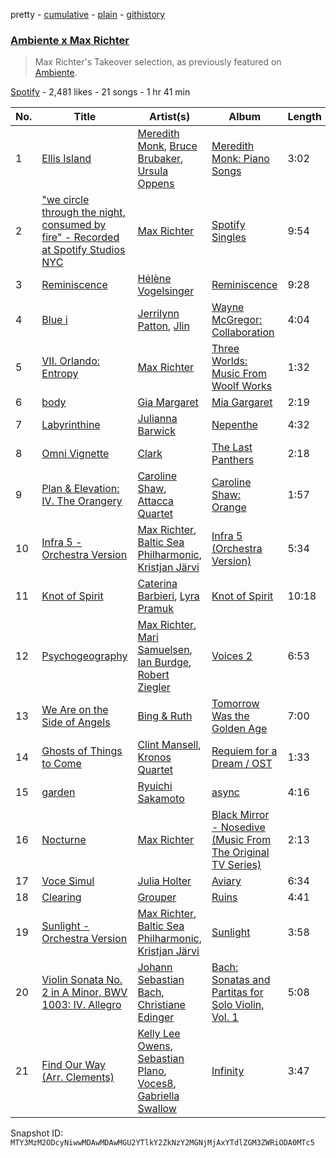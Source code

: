 pretty - [cumulative](/playlists/cumulative/37i9dQZF1DX24ftkC3R4l9.md) - [plain](/playlists/plain/37i9dQZF1DX24ftkC3R4l9) - [githistory](https://github.githistory.xyz/mackorone/spotify-playlist-archive/blob/main/playlists/plain/37i9dQZF1DX24ftkC3R4l9)

### [Ambiente x Max Richter](https://open.spotify.com/playlist/37i9dQZF1DX24ftkC3R4l9)

> Max Richter's Takeover selection, as previously featured on <a href="spotify:user:spotify:playlist:37i9dQZF1DX9c7yCloFHHL">Ambiente</a>.

[Spotify](https://open.spotify.com/user/spotify) - 2,481 likes - 21 songs - 1 hr 41 min

| No. | Title | Artist(s) | Album | Length |
|---|---|---|---|---|
| 1 | [Ellis Island](https://open.spotify.com/track/6LKYTKdEEgikRjVjKXj3d9) | [Meredith Monk](https://open.spotify.com/artist/1WN9bXZmI41JB1tCmrSC3M), [Bruce Brubaker](https://open.spotify.com/artist/400JXdqRhBKf0A6qNoLCSJ), [Ursula Oppens](https://open.spotify.com/artist/7IxqYfRCtVZf5syhfPB8Ci) | [Meredith Monk: Piano Songs](https://open.spotify.com/album/2HiKHHXUaH84DcFkvpYhD3) | 3:02 |
| 2 | ["we circle through the night, consumed by fire" \- Recorded at Spotify Studios NYC](https://open.spotify.com/track/7pAksEVGKqiXRvl2bO0vhy) | [Max Richter](https://open.spotify.com/artist/2VZNmg4vCnew4Pavo8zDdW) | [Spotify Singles](https://open.spotify.com/album/0A5p1Mwf2dK9MAG804kNcg) | 9:54 |
| 3 | [Reminiscence](https://open.spotify.com/track/77mcZL6Qj3hEjvqe2CJWZm) | [Hélène Vogelsinger](https://open.spotify.com/artist/7x4r9H8a1f60caFnTB4xmA) | [Reminiscence](https://open.spotify.com/album/7kCmF1EA4lIDRjPnDfkUje) | 9:28 |
| 4 | [Blue i](https://open.spotify.com/track/4t2Ymp7Fa9jr3cgKt8XYAP) | [Jerrilynn Patton](https://open.spotify.com/artist/40LnJya3zz55sUnv2ojpWR), [Jlin](https://open.spotify.com/artist/23QKqAkKwti9zBiac6RFBA) | [Wayne McGregor: Collaboration](https://open.spotify.com/album/0p11IruYZq7lsEAXbgNBvW) | 4:04 |
| 5 | [VII\. Orlando: Entropy](https://open.spotify.com/track/4RwJIEJfoIVnFpi4hfhnFL) | [Max Richter](https://open.spotify.com/artist/2VZNmg4vCnew4Pavo8zDdW) | [Three Worlds: Music From Woolf Works](https://open.spotify.com/album/4fo551Vy3KXbbRxRlVTD9D) | 1:32 |
| 6 | [body](https://open.spotify.com/track/7ioA3dpnUBGyoWapMSxWnv) | [Gia Margaret](https://open.spotify.com/artist/7fnMav7xXJwwjbyWbSjF4C) | [Mia Gargaret](https://open.spotify.com/album/0NZqwH80237QvwcJDlOia7) | 2:19 |
| 7 | [Labyrinthine](https://open.spotify.com/track/58OsQvr8IkoysLGiaLth6I) | [Julianna Barwick](https://open.spotify.com/artist/0HWfFWL4vVrbaBQqxVCwCi) | [Nepenthe](https://open.spotify.com/album/2CXMjx34NYlVRCFH1MsOku) | 4:32 |
| 8 | [Omni Vignette](https://open.spotify.com/track/5F0Ne6CGaUYZaegGli9BYN) | [Clark](https://open.spotify.com/artist/6kic5bCjlohhDn9KzXbOta) | [The Last Panthers](https://open.spotify.com/album/6jN4zYKKtmdva12AjbfXNB) | 2:18 |
| 9 | [Plan & Elevation: IV\. The Orangery](https://open.spotify.com/track/2dMkqOH8CjJGwDcyLcNuZI) | [Caroline Shaw](https://open.spotify.com/artist/3uUFClFtbjbjQQIq4BjY2C), [Attacca Quartet](https://open.spotify.com/artist/5EUJNZmcXCk9vkeD9GjtzF) | [Caroline Shaw: Orange](https://open.spotify.com/album/5d0tz2baP5WGhMzZvONcgU) | 1:57 |
| 10 | [Infra 5 \- Orchestra Version](https://open.spotify.com/track/3FnE1RU9JCrAKhejeSPyXK) | [Max Richter](https://open.spotify.com/artist/2VZNmg4vCnew4Pavo8zDdW), [Baltic Sea Philharmonic](https://open.spotify.com/artist/1PlMcwoF2G03BqB1MDbXVt), [Kristjan Järvi](https://open.spotify.com/artist/2WgYGKKKnmn7t11fcHZnt7) | [Infra 5 \(Orchestra Version\)](https://open.spotify.com/album/3TeLT18JRSdu4dAR7TBtvn) | 5:34 |
| 11 | [Knot of Spirit](https://open.spotify.com/track/16OWbcIekAVw9vEdiL93My) | [Caterina Barbieri](https://open.spotify.com/artist/61WgG5fz5ilJrMne7tE1zu), [Lyra Pramuk](https://open.spotify.com/artist/4nIgCJvBTi7M3pFn2ELhxm) | [Knot of Spirit](https://open.spotify.com/album/6OQQ3ImfeWkqIIRhMr4L5V) | 10:18 |
| 12 | [Psychogeography](https://open.spotify.com/track/5rGghULRHdt40jvMnpDubb) | [Max Richter](https://open.spotify.com/artist/2VZNmg4vCnew4Pavo8zDdW), [Mari Samuelsen](https://open.spotify.com/artist/670EXb4x6t2MAvRvqCixyx), [Ian Burdge](https://open.spotify.com/artist/0cs87q4mrkIUnMqHVAf4eL), [Robert Ziegler](https://open.spotify.com/artist/6c3mMiMnHQtu4mGWN87CFx) | [Voices 2](https://open.spotify.com/album/29qu0lgHevmRAWZMWkDsD5) | 6:53 |
| 13 | [We Are on the Side of Angels](https://open.spotify.com/track/755pVwd6scvSnlUAnIS6zc) | [Bing & Ruth](https://open.spotify.com/artist/0grPfzk6cTnzfQpxjLDPs0) | [Tomorrow Was the Golden Age](https://open.spotify.com/album/37FqMp9hRz4bgkvp3x0Tz3) | 7:00 |
| 14 | [Ghosts of Things to Come](https://open.spotify.com/track/37eMGxazZ53ALWvBnF4DUm) | [Clint Mansell](https://open.spotify.com/artist/01xiB0IlXMXy3wrrotgDnU), [Kronos Quartet](https://open.spotify.com/artist/0M6xcJTswOl2qvExCJhiS3) | [Requiem for a Dream / OST](https://open.spotify.com/album/7Jkv05qDgXZynnNaYcxY5W) | 1:33 |
| 15 | [garden](https://open.spotify.com/track/64k9ofXMqzVfB01m2emxIw) | [Ryuichi Sakamoto](https://open.spotify.com/artist/1tcgfoMTT1szjUeaikxRjA) | [async](https://open.spotify.com/album/2OKN3NwlITzfVpDJecA4Z3) | 4:16 |
| 16 | [Nocturne](https://open.spotify.com/track/6ha8If4Le4JbyE9Y7cmUYg) | [Max Richter](https://open.spotify.com/artist/2VZNmg4vCnew4Pavo8zDdW) | [Black Mirror \- Nosedive \(Music From The Original TV Series\)](https://open.spotify.com/album/6I3nSno00gBaLTJF4epBQY) | 2:13 |
| 17 | [Voce Simul](https://open.spotify.com/track/5pJklRm4p7TpUDACojnZEe) | [Julia Holter](https://open.spotify.com/artist/0bsV0sUjnCuCTYOnNHQl3E) | [Aviary](https://open.spotify.com/album/6icpwcJQWK4nq9Xilk4yRu) | 6:34 |
| 18 | [Clearing](https://open.spotify.com/track/3IL43TRkEnh4buGOZ1Brb5) | [Grouper](https://open.spotify.com/artist/31uyAcnY0kjjKKIQZMKX4i) | [Ruins](https://open.spotify.com/album/5ElYoVUqRQIlDekD1v6aKa) | 4:41 |
| 19 | [Sunlight \- Orchestra Version](https://open.spotify.com/track/4vPGXkZYKmyFjnwRFF4RJq) | [Max Richter](https://open.spotify.com/artist/2VZNmg4vCnew4Pavo8zDdW), [Baltic Sea Philharmonic](https://open.spotify.com/artist/1PlMcwoF2G03BqB1MDbXVt), [Kristjan Järvi](https://open.spotify.com/artist/2WgYGKKKnmn7t11fcHZnt7) | [Sunlight](https://open.spotify.com/album/0ANoKVoUntfUImCzarlu8A) | 3:58 |
| 20 | [Violin Sonata No\. 2 in A Minor, BWV 1003: IV\. Allegro](https://open.spotify.com/track/2djkDNY0TN5C34OZvZmxHx) | [Johann Sebastian Bach](https://open.spotify.com/artist/5aIqB5nVVvmFsvSdExz408), [Christiane Edinger](https://open.spotify.com/artist/2qn7oYvrCrKti56IQXOyLt) | [Bach: Sonatas and Partitas for Solo Violin, Vol\. 1](https://open.spotify.com/album/4Jj0A2cAFVSdYkAdhZ4Oju) | 5:08 |
| 21 | [Find Our Way \(Arr\. Clements\)](https://open.spotify.com/track/0surAOdlCORVWoKRg2V6ef) | [Kelly Lee Owens](https://open.spotify.com/artist/5eitAUlYmlha3LLWg7aBn5), [Sebastian Plano](https://open.spotify.com/artist/7epYP6gVqTvHaKG7iSMAzr), [Voces8](https://open.spotify.com/artist/32nW8kGbs65y8CSlIvREuc), [Gabriella Swallow](https://open.spotify.com/artist/6AwvMaVqPLCm4wOjmq2WFT) | [Infinity](https://open.spotify.com/album/74eIgzLtcbJVr4NIajGzrb) | 3:47 |

Snapshot ID: `MTY3MzM2ODcyNiwwMDAwMDAwMGU2YTlkY2ZkNzY2MGNjMjAxYTdlZGM3ZWRiODA0MTc5`
